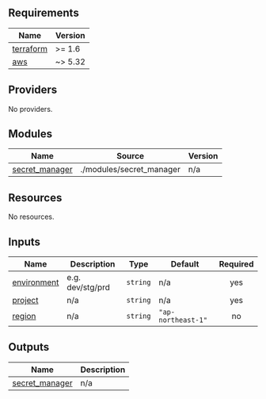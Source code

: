 <!-- BEGIN_TF_DOCS -->
## Requirements

| Name | Version |
|------|---------|
| <a name="requirement_terraform"></a> [terraform](#requirement\_terraform) | >= 1.6 |
| <a name="requirement_aws"></a> [aws](#requirement\_aws) | ~> 5.32 |

## Providers

No providers.

## Modules

| Name | Source | Version |
|------|--------|---------|
| <a name="module_secret_manager"></a> [secret\_manager](#module\_secret\_manager) | ./modules/secret_manager | n/a |

## Resources

No resources.

## Inputs

| Name | Description | Type | Default | Required |
|------|-------------|------|---------|:--------:|
| <a name="input_environment"></a> [environment](#input\_environment) | e.g. dev/stg/prd | `string` | n/a | yes |
| <a name="input_project"></a> [project](#input\_project) | n/a | `string` | n/a | yes |
| <a name="input_region"></a> [region](#input\_region) | n/a | `string` | `"ap-northeast-1"` | no |

## Outputs

| Name | Description |
|------|-------------|
| <a name="output_secret_manager"></a> [secret\_manager](#output\_secret\_manager) | n/a |
<!-- END_TF_DOCS -->